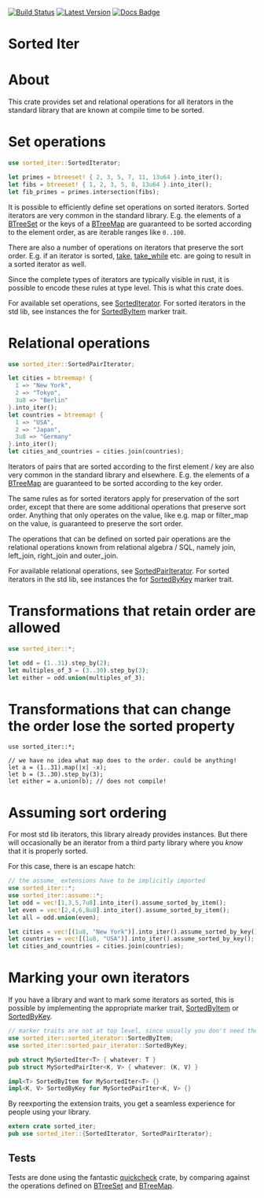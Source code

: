 
[![Build Status]][travis] [![Latest Version]][crates.io] [![Docs Badge]][docs.rs]

# Sorted Iter

[Build Status]: https://api.travis-ci.org/rklaehn/sorted-iter.svg?branch=master
[travis]: https://travis-ci.org/rklaehn/sorted-iter
[Latest Version]: https://img.shields.io/crates/v/sorted-iter.svg
[crates.io]: https://crates.io/crates/sorted-iter
[Docs Badge]: https://img.shields.io/badge/docs-docs.rs-green
[docs.rs]: https://docs.rs/sorted-iter

# About

<!-- cargo-sync-readme start -->

This crate provides set and relational operations for all iterators in the standard library that are known
at compile time to be sorted.

# Set operations
```rust
use sorted_iter::SortedIterator;

let primes = btreeset! { 2, 3, 5, 7, 11, 13u64 }.into_iter();
let fibs = btreeset! { 1, 2, 3, 5, 8, 13u64 }.into_iter();
let fib_primes = primes.intersection(fibs);
```

It is possible to efficiently define set operations on sorted iterators. Sorted iterators are
very common in the standard library. E.g. the elements of a [BTreeSet] or the keys of a [BTreeMap]
are guaranteed to be sorted according to the element order, as are iterable ranges like `0..100`.

There are also a number of operations on iterators that preserve the sort order. E.g. if an
iterator is sorted, [take], [take_while] etc. are going to result in a sorted iterator as well.

Since the complete types of iterators are typically visible in rust, it is possible to encode these
rules at type level. This is what this crate does.

For available set operations, see [SortedIterator].
For sorted iterators in the std lib, see instances the for [SortedByItem] marker trait.

# Relational operations
```rust
use sorted_iter::SortedPairIterator;

let cities = btreemap! {
  1 => "New York",
  2 => "Tokyo",
  3u8 => "Berlin"
}.into_iter();
let countries = btreemap! {
  1 => "USA",
  2 => "Japan",
  3u8 => "Germany"
}.into_iter();
let cities_and_countries = cities.join(countries);
```

Iterators of pairs that are sorted according to the first element / key are also very common in
the standard library and elsewhere. E.g. the elements of a [BTreeMap] are guaranteed to be sorted
according to the key order.

The same rules as for sorted iterators apply for preservation of the sort order, except that there
are some additional operations that preserve sort order. Anything that only operates on the value,
like e.g. map or filter_map on the value, is guaranteed to preserve the sort order.

The operations that can be defined on sorted pair operations are the relational operations known
from relational algebra / SQL, namely join, left_join, right_join and outer_join.

For available relational operations, see [SortedPairIterator].
For sorted iterators in the std lib, see instances the for [SortedByKey] marker trait.

# Transformations that retain order are allowed
```rust
use sorted_iter::*;

let odd = (1..31).step_by(2);
let multiples_of_3 = (3..30).step_by(3);
let either = odd.union(multiples_of_3);
```

# Transformations that can change the order lose the sorted property
```compile_fail
use sorted_iter::*;

// we have no idea what map does to the order. could be anything!
let a = (1..31).map(|x| -x);
let b = (3..30).step_by(3);
let either = a.union(b); // does not compile!
```

# Assuming sort ordering

For most std lib iterators, this library already provides instances. But there will occasionally be an iterator
from a third party library where you *know* that it is properly sorted.

For this case, there is an escape hatch:

```rust
// the assume_ extensions have to be implicitly imported
use sorted_iter::*;
use sorted_iter::assume::*;
let odd = vec![1,3,5,7u8].into_iter().assume_sorted_by_item();
let even = vec![2,4,6,8u8].into_iter().assume_sorted_by_item();
let all = odd.union(even);

let cities = vec![(1u8, "New York")].into_iter().assume_sorted_by_key();
let countries = vec![(1u8, "USA")].into_iter().assume_sorted_by_key();
let cities_and_countries = cities.join(countries);
```

# Marking your own iterators

If you have a library and want to mark some iterators as sorted, this is possible by implementing the
appropriate marker trait, [SortedByItem] or [SortedByKey].

```rust
// marker traits are not at top level, since usually you don't need them
use sorted_iter::sorted_iterator::SortedByItem;
use sorted_iter::sorted_pair_iterator::SortedByKey;

pub struct MySortedIter<T> { whatever: T }
pub struct MySortedPairIter<K, V> { whatever: (K, V) }

impl<T> SortedByItem for MySortedIter<T> {}
impl<K, V> SortedByKey for MySortedPairIter<K, V> {}
```

By reexporting the extension traits, you get a seamless experience for people using your library.

```rust
extern crate sorted_iter;
pub use sorted_iter::{SortedIterator, SortedPairIterator};
```

## Tests

Tests are done using the fantastic [quickcheck] crate, by comparing against the operations defined on
[BTreeSet] and [BTreeMap].

[SortedIterator]: trait.SortedIterator.html
[SortedPairIterator]: trait.SortedPairIterator.html
[SortedByItem]: sorted_iterator/trait.SortedByItem.html
[SortedByKey]: sorted_pair_iterator/trait.SortedByKey.html
[quickcheck]: https://github.com/BurntSushi/quickcheck
[BTreeSet]: https://doc.rust-lang.org/std/collections/struct.BTreeSet.html
[BTreeMap]: https://doc.rust-lang.org/std/collections/struct.BTreeMap.html
[take]: https://doc.rust-lang.org/std/iter/trait.Iterator.html#method.take
[take_while]: https://doc.rust-lang.org/std/iter/trait.Iterator.html#method.take_while
[Ord]: https://doc.rust-lang.org/std/cmp/trait.Ord.html

<!-- cargo-sync-readme end -->
